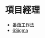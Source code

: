 # 項目經理

* [番茄工作法](/pm/xiang-mu-jing-li/fan-qie-gong-zuo-fa.md)
* [6Sigma](/pm/xiang-mu-jing-li/6sigma.md)
